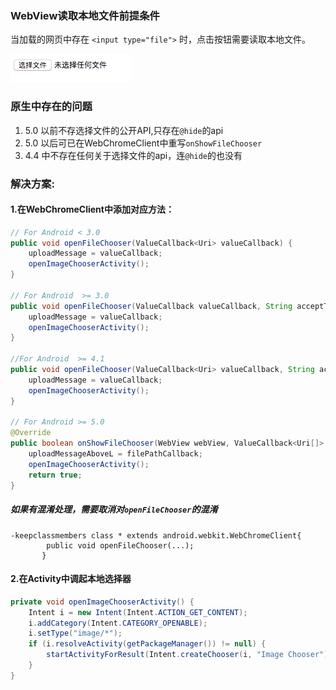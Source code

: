 ### WebView读取本地文件前提条件
当加载的网页中存在 `<input type="file">` 时，点击按钮需要读取本地文件。

![](/assets/html选取文件.png)

### 原生中存在的问题
1. 5.0 以前不存选择文件的公开API,只存在`@hide`的api
2. 5.0 以后可已在WebChromeClient中重写`onShowFileChooser`
3. 4.4 中不存在任何关于选择文件的api，连`@hide`的也没有

### 解决方案:
#### 1.在WebChromeClient中添加对应方法： 

```java
// For Android < 3.0
public void openFileChooser(ValueCallback<Uri> valueCallback) {
    uploadMessage = valueCallback;
    openImageChooserActivity();
}

// For Android  >= 3.0
public void openFileChooser(ValueCallback valueCallback, String acceptType) {
    uploadMessage = valueCallback;
    openImageChooserActivity();
}

//For Android  >= 4.1
public void openFileChooser(ValueCallback<Uri> valueCallback, String acceptType, String capture) {
    uploadMessage = valueCallback;
    openImageChooserActivity();
}

// For Android >= 5.0
@Override
public boolean onShowFileChooser(WebView webView, ValueCallback<Uri[]> filePathCallback, WebChromeClient.FileChooserParams fileChooserParams) {
    uploadMessageAboveL = filePathCallback;
    openImageChooserActivity();
    return true;
}
```

##### 如果有混淆处理，需要取消对`openFileChooser`的混淆
```
-keepclassmembers class * extends android.webkit.WebChromeClient{
        public void openFileChooser(...);
       }
```


#### 2.在Activity中调起本地选择器

```java
private void openImageChooserActivity() {
    Intent i = new Intent(Intent.ACTION_GET_CONTENT);
    i.addCategory(Intent.CATEGORY_OPENABLE);
    i.setType("image/*");
    if (i.resolveActivity(getPackageManager()) != null) {
        startActivityForResult(Intent.createChooser(i, "Image Chooser"), FILE_CHOOSER_RESULT_CODE);
    }
}
```